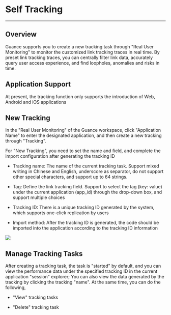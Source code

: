 # Self Tracking
---

## Overview

Guance supports you to create a new tracking task through "Real User Monitoring" to monitor the customized link tracking traces in real time. By preset link tracking traces, you can centrally filter link data, accurately query user access experience, and find loopholes, anomalies and risks in time.

## Application Support

At present, the tracking function only supports the introduction of Web, Android and iOS applications

## New Tracking

In the "Real User Monitoring" of the Guance workspace, click "Application Name" to enter the designated application, and then create a new tracking through "Tracking".

For "New Tracking", you need to set the name and field, and complete the import configuration after generating the tracking ID

- Tracking name: The name of the current tracking task. Support mixed writing in Chinese and English, underscore as separator, do not support other special characters, and support up to 64 strings.
- Tag: Define the link tracking field. Support to select the tag (key: value) under the current application (app_id) through the drop-down box, and support multiple choices
- Tracking ID: There is a unique tracking ID generated by the system, which supports one-click replication by users

- Import method: After the tracking ID is generated, the code should be imported into the application according to the tracking ID information

![](img/image_2.png)

## Manage Tracking Tasks

After creating a tracking task, the task is "started" by default, and you can view the performance data under the specified tracking ID in the current application "session" explorer; You can also view the data generated by the tracking by clicking the tracking "name". At the same time, you can do the following,

- "View" tracking tasks

- "Delete" tracking task
